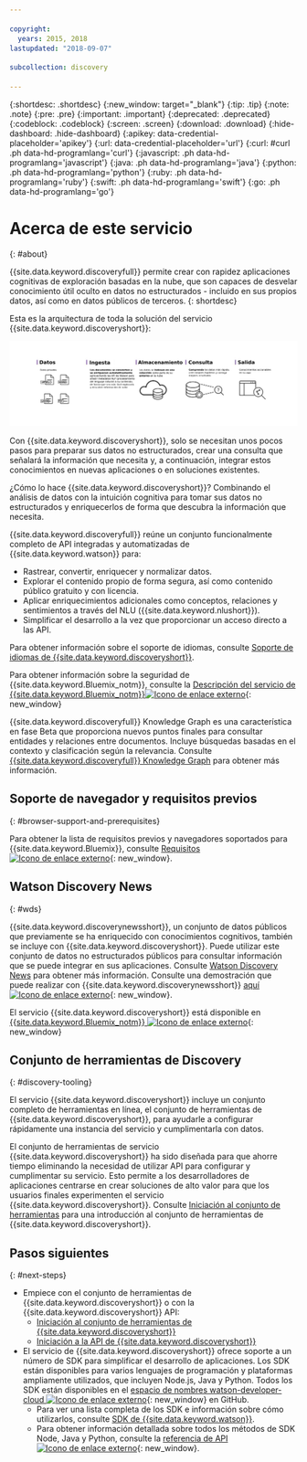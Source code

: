 ```yaml
---

copyright:
  years: 2015, 2018
lastupdated: "2018-09-07"

subcollection: discovery

---
```


{:shortdesc: .shortdesc}
{:new_window: target="_blank"}
{:tip: .tip}
{:note: .note}
{:pre: .pre}
{:important: .important}
{:deprecated: .deprecated}
{:codeblock: .codeblock}
{:screen: .screen}
{:download: .download}
{:hide-dashboard: .hide-dashboard}
{:apikey: data-credential-placeholder='apikey'} 
{:url: data-credential-placeholder='url'}
{:curl: #curl .ph data-hd-programlang='curl'}
{:javascript: .ph data-hd-programlang='javascript'}
{:java: .ph data-hd-programlang='java'}
{:python: .ph data-hd-programlang='python'}
{:ruby: .ph data-hd-programlang='ruby'}
{:swift: .ph data-hd-programlang='swift'}
{:go: .ph data-hd-programlang='go'}

# Acerca de este servicio
{: #about}

{{site.data.keyword.discoveryfull}} permite crear con rapidez aplicaciones cognitivas de exploración basadas en la nube, que son capaces de desvelar conocimiento útil oculto en datos no estructurados - incluido en sus propios datos, así como en datos públicos de terceros.
{: shortdesc}

Esta es la arquitectura de toda la solución del servicio {{site.data.keyword.discoveryshort}}:

![Diagrama de la arquitectura de Discovery](images/discovery-flow.png)

Con {{site.data.keyword.discoveryshort}}, solo se necesitan unos pocos pasos para preparar sus datos no estructurados, crear una consulta que señalará la información que necesita y, a continuación, integrar estos conocimientos en nuevas aplicaciones o en soluciones existentes.

¿Cómo lo hace {{site.data.keyword.discoveryshort}}? Combinando el análisis de datos con la intuición cognitiva para tomar sus datos no estructurados y enriquecerlos de forma que descubra la información que necesita.

{{site.data.keyword.discoveryfull}} reúne un conjunto funcionalmente completo de API integradas y automatizadas de {{site.data.keyword.watson}} para:

- Rastrear, convertir, enriquecer y normalizar datos.
- Explorar el contenido propio de forma segura, así como contenido público gratuito y con licencia.
- Aplicar enriquecimientos adicionales como conceptos, relaciones y sentimientos a través del NLU ({{site.data.keyword.nlushort}}).
- Simplificar el desarrollo a la vez que proporcionar un acceso directo a las API.

Para obtener información sobre el soporte de idiomas, consulte [Soporte de idiomas de {{site.data.keyword.discoveryshort}}](/docs/services/discovery?topic=discovery-language-support#language-support).

Para obtener información sobre la seguridad de {{site.data.keyword.Bluemix_notm}}, consulte la [Descripción del servicio de {{site.data.keyword.Bluemix_notm}}![Icono de enlace externo](../../icons/launch-glyph.svg "Icono de enlace externo")](https://www.ibm.com/software/sla/sladb.nsf/searchsaas/?searchview&searchorder=4&searchmax=0&query=%28IBM+Cloud+Service+description%29){: new_window}

{{site.data.keyword.discoveryfull}} Knowledge Graph es una característica en fase Beta que proporciona nuevos puntos finales para consultar entidades y relaciones entre documentos. Incluye búsquedas basadas en el contexto y clasificación según la relevancia. Consulte [{{site.data.keyword.discoveryfull}} Knowledge Graph](/docs/services/discovery?topic=discovery-kg#kg) para obtener más información.

## Soporte de navegador y requisitos previos
{: #browser-support-and-prerequisites}

Para obtener la lista de requisitos previos y navegadores soportados para {{site.data.keyword.Bluemix}}, consulte [Requisitos ![Icono de enlace externo](../../icons/launch-glyph.svg "Icono de enlace externo")](https://cloud.ibm.com/docs/overview/prereqs.html#prereqs){: new_window}.

## Watson Discovery News
{: #wds}

{{site.data.keyword.discoverynewsshort}}, un conjunto de datos públicos que previamente se ha enriquecido con conocimientos cognitivos, también se incluye con {{site.data.keyword.discoveryshort}}. Puede utilizar este conjunto de datos no estructurados públicos para consultar información que se puede integrar en sus aplicaciones. Consulte [Watson Discovery News](/docs/services/discovery?topic=discovery-watson-discovery-news#watson-discovery-news) para obtener más información. Consulte una demostración que puede realizar con {{site.data.keyword.discoverynewsshort}} [aquí ![Icono de enlace externo](../../icons/launch-glyph.svg "Icono de enlace externo")](https://discovery-news-demo.ng.bluemix.net/){: new_window}.

El servicio {{site.data.keyword.discoveryshort}} está disponible en [{{site.data.keyword.Bluemix_notm}} ![Icono de enlace externo](../../icons/launch-glyph.svg "Icono de enlace externo")](https://{DomainName}/catalog/services/discovery){: new_window}

## Conjunto de herramientas de Discovery
{: #discovery-tooling}

El servicio {{site.data.keyword.discoveryshort}} incluye un conjunto completo de herramientas en línea, el conjunto de herramientas de {{site.data.keyword.discoveryshort}}, para ayudarle a configurar rápidamente una instancia del servicio y cumplimentarla con datos.

El conjunto de herramientas de servicio {{site.data.keyword.discoveryshort}} ha sido diseñada para que ahorre tiempo eliminando la necesidad de utilizar API para configurar y cumplimentar su servicio. Esto permite a los desarrolladores de aplicaciones centrarse en crear soluciones de alto valor para que los usuarios finales experimenten el servicio {{site.data.keyword.discoveryshort}}. Consulte [Iniciación al conjunto de herramientas](/docs/services/discovery?topic=discovery-getting-started#getting-started) para una introducción al conjunto de herramientas de {{site.data.keyword.discoveryshort}}.


## Pasos siguientes
{: #next-steps}

- Empiece con el conjunto de herramientas de {{site.data.keyword.discoveryshort}} o con la {{site.data.keyword.discoveryshort}} API:
    - [Iniciación al conjunto de herramientas de {{site.data.keyword.discoveryshort}}](/docs/services/discovery?topic=discovery-getting-started#getting-started)
    - [Iniciación a la API de {{site.data.keyword.discoveryshort}}](/docs/services/discovery?topic=discovery-gs-api#gs-api)
- El servicio de {{site.data.keyword.discoveryshort}} ofrece soporte a un número de SDK para simplificar el desarrollo de aplicaciones. Los SDK están disponibles para varios lenguajes de programación y plataformas ampliamente utilizados, que incluyen Node.js, Java y Python. Todos los SDK están disponibles en el [espacio de nombres watson-developer-cloud ![Icono de enlace externo](../../icons/launch-glyph.svg "Icono de enlace externo")](https://github.com/watson-developer-cloud){: new_window} en GitHub.
    - Para ver una lista completa de los SDK e información sobre cómo utilizarlos, consulte [SDK de {{site.data.keyword.watson}}](https://cloud.ibm.com/docs/services/watson/getting-started-sdks.html#sdks).
    - Para obtener información detallada sobre todos los métodos de SDK Node, Java y Python, consulte la [referencia de API ![Icono de enlace externo](../../icons/launch-glyph.svg "Icono de enlace externo")](https://{DomainName}/apidocs/discovery){: new_window}.
